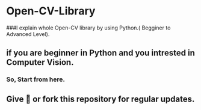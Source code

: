 # Open-CV-Library
###I explain whole Open-CV library by using Python.( Begginer to Advanced Level). 


## if you are beginner in Python and you intrested in Computer Vision.

### So, Start from here.

## Give 🌟 or fork this repository for regular updates.
